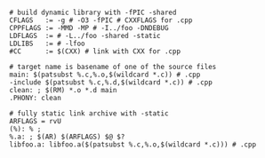 
```

# build dynamic library with -fPIC -shared
CFLAGS   := -g # -O3 -fPIC # CXXFLAGS for .cpp
CPPFLAGS := -MMD -MP # -I../foo -DNDEBUG
LDFLAGS  := # -L../foo -shared -static
LDLIBS   := # -lfoo
#CC      := $(CXX) # link with CXX for .cpp

# target name is basename of one of the source files
main: $(patsubst %.c,%.o,$(wildcard *.c)) # .cpp
-include $(patsubst %.c,%.d,$(wildcard *.c)) # .cpp
clean: ; $(RM) *.o *.d main
.PHONY: clean

# fully static link archive with -static
ARFLAGS = rvU
(%): % ;
%.a: ; $(AR) $(ARFLAGS) $@ $?
libfoo.a: libfoo.a($(patsubst %.c,%.o,$(wildcard *.c))) # .cpp

```


<!--
This is a ✨ _special_ ✨ repository because its `README.md` (this file) appears on your GitHub profile.

Here are some ideas to get you started:

- 🔭 I’m currently working on ...
- 🌱 I’m currently learning ...
- 👯 I’m looking to collaborate on ...
- 🤔 I’m looking for help with ...
- 💬 Ask me about ...
- 📫 How to reach me: ...
- 😄 Pronouns: ...
- ⚡ Fun fact: ...
-->
